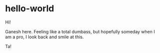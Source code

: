 # hello-world

Hi!

Ganesh here. Feeling like a total dumbass, but hopefully someday when I am a pro, I look back and smile at this.

Ta!
